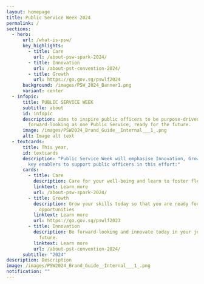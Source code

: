 ```yaml
---
layout: homepage
title: Public Service Week 2024
permalink: /
sections:
  - hero:
      url: /what-is-psw/
      key_highlights:
        - title: Care
          url: /about-psw-spark-2024/
        - title: Innovation
          url: /about-pst-convention-2024/
        - title: Growth
          url: https://go.gov.sg/pswlf2024
      background: /images/PSW_2024_Banner1.png
      variant: center
  - infopic:
      title: PUBLIC SERVICE WEEK
      subtitle: about
      id: infopic
      description: aims to inspire public officers to be purpose-driven and
        forward-looking as one Public Service, ready for the future.
      image: /images/PSW2024_Brand_Guide__Internal___1_.png
      alt: Image alt text
  - textcards:
      title: This year,
      id: textcards
      description: "Public Service Week will emphasise Innovation, Growth and Care as
        key enablers to support public officers in this effort:"
      cards:
        - title: Care
          description: Care for your well-being and learn to foster flexibility
          linktext: Learn more
          url: /about-psw-spark-2024/
        - title: Growth
          description: Grow your skills today so that you are ready for tomorrow's
            opportunities
          linktext: Learn more
          url: https://go.gov.sg/pswlf2023
        - title: Innovation
          description: Be forward-looking and innovate today in your job & beyond for the
            future.
          linktext: Learn more
          url: /about-pst-convention-2024/
      subtitle: "2024"
description: Description
image: /images/PSW2024_Brand_Guide__Internal___1_.png
notification: ""
---
```

